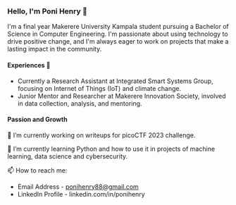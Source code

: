 ### Hello, I'm Poni Henry 👋

I'm a final year Makerere University Kampala student pursuing a Bachelor of Science in Computer Engineering.
I'm passionate about using technology to drive positive change, and I'm always eager to work on projects that make a lasting impact in the community.

#### Experiences 👯
- Currently a Research Assistant at Integrated Smart Systems Group, focusing on Internet of Things (IoT) and climate change.
- Junior Mentor and Researcher at Makerere Innovation Society, involved in data collection, analysis, and mentoring.
#### Passion and Growth
🔭 I’m currently working on writeups for picoCTF 2023 challenge.

🌱 I’m currently learning Python and how to use it in projects of machine learning, data science and cybersecurity.

📫 How to reach me:
- Email Address - ponihenry88@gmail.com
- LinkedIn Profile - linkedin.com/in/ponihenry  


<!--
**poni-henry/poni-henry** is a ✨ _special_ ✨ repository because its `README.md` (this file) appears on your GitHub profile.

Here are some ideas to get you started:


- 👯 I’m looking to collaborate on ...
- 🤔 I’m looking for help with ...
- 💬 Ask me about ...
- 📫 How to reach me: ...
- 😄 Pronouns: ...
- ⚡ Fun fact: ...
-->
